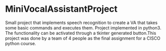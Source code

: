 # MiniVocalAssistantProject
Small project that implements speech recognition to create a VA that takes some basic commands and executes them. Project implemented in python3.
The functionality can be activated through a tkinter generated button.This project was done by a team of 4 people as the final assignment for a CISCO python course.
